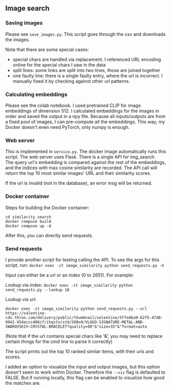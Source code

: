 ## Image search

### Saving images

Please see `save_images.py`.
This script goes through the csv and downloads the images. 

Note that there are some special cases:
- special chars are handled via replacement. I referenced URL encoding online for the special chars I saw in the data
- split lines: some links are split into two lines, those are joined together
- one faulty line: there is a single faulty entry, where the url is incorrect. I manually fixed it by checking against other url patterns.



### Calculating embeddings

Please see the colab notebook. 
I used pretrained CLIP for image embeddings of dimension 512. 
I calculated embeddings for the images in order and saved the output in a npy file. 
Because all inputs/outputs are from a fixed pool of images, I can pre-compute all the embeddings. 
This way, my Docker doesn't even need PyTorch, only numpy is enough.


### Web server 

This is implemented in `service.py`.
The docker image automatically runs this script. 
The web server uses Flask. There is a single API for img_search.  
The query url's embedding is compared against the rest of the embeddings, and the indices with max cosine similarity are recorded.
The API call will return the top 10 most similar images' URL and their similarity scores.

If the url is invalid (not in the database), an error msg will be returned.

### Docker container

Steps for building the Docker container: 

```
cd similarity_search
docker compose build
docker compose up -d
```
After this, you can directly send requests.

### Send requests 

I provide another script for testing calling the API. 
To see the args for this script, run:
 ```docker exec -it image_similarity python send_requests.py -h```
 
Input can either be a url or an index (0 to 2651).
For example:

Lookup via index:
```docker exec -it image_similarity python send_requests.py --lookup 18```

Lookup via url:

 ```docker exec -it image_similarity python send_requests.py --url https://valentino-cdn.thron.com/delivery/public/thumbnail/valentino/5ffe4ba9-62f5-47d8-9942-954eccc406cf/ihqstx/std/500x0/VLOGO-SIGNATURE-METAL-AND-SWAROVSKI®-CRYSTAL-BRACELET?quality=80"&"size=35"&"format=auto```

(Note that if the url contains special chars like '&', you may need to replace certain things for the cmd line to parse it correctly)

The script prints out the top 10 ranked similar items, with their urls and scores.

I added an option to visualize the input and output images, but this option doesn't seem to work within Docker. 
Therefore the `--viz` flag is defaulted to FALSE. But if running locally, this flag can be enabled to visualize how good the matches are. 


